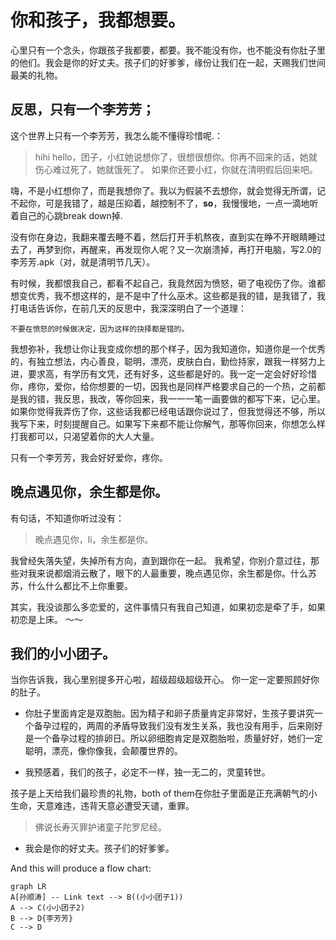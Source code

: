 ﻿# 你和孩子，我都想要。

心里只有一个念头，你跟孩子我都要，都要。我不能没有你，也不能没有你肚子里的他们。我会是你的好丈夫。孩子们的好爹爹，缘份让我们在一起，天赐我们世间最美的礼物。


## 反思，只有一个李芳芳；

这个世界上只有一个李芳芳，我怎么能不懂得珍惜呢.：
>hihi hello，团子，小红她说想你了，很想很想你。你再不回来的话，她就伤心难过死了，她就饿死了。
如果你还要小红，你就在清明假后回来吧。

嗨，不是小红想你了，而是我想你了。我以为假装不去想你，就会觉得无所谓，记不起你，可是我错了，越是压抑着，越控制不了，<b>so</b>，我慢慢地，一点一滴地听着自己的心跳break down掉.

没有你在身边，我翻来覆去睡不着，然后打开手机熬夜，直到实在睁不开眼睛睡过去了，再梦到你，再醒来，再发现你人呢？又一次崩溃掉，再打开电脑，写2.0的李芳芳.apk（对，就是清明节几天）。

有时候，我都恨我自己，都看不起自己，我竟然因为愤怒，砸了电视伤了你。谁都想变优秀，我不想这样的，是不是中了什么巫术。这些都是我的错，是我错了，我打电话告诉你，在前几天的反思中，我深深明白了一个道理：
```
不要在愤怒的时候做决定，因为这样的抉择都是错的。  
```
我想弥补，我想让你让我变成你想的那个样子，因为我知道你，知道你是一个优秀的，有独立想法，内心善良，聪明，漂亮，皮肤白白，勤俭持家，跟我一样努力上进，要求高，有学历有文凭，还有好多，这些都是好的。我一定一定会好好珍惜你，疼你，爱你，给你想要的一切，因我也是同样严格要求自己的一个热，之前都是我的错，我反思，我改，等你回来，我一一一笔一画要做的都写下来，记心里。如果你觉得我弄伤了你，这些话我都已经电话跟你说过了，但我觉得还不够，所以我写下来，时刻提醒自己。如果写下来都不能让你解气，那等你回来，你想怎么样打我都可以，只渴望着你的大人大量。

只有一个李芳芳，我会好好爱你，疼你。

## 晚点遇见你，余生都是你。

有句话，不知道你听过没有：
>晚点遇见你，li，余生都是你。

我曾经失落失望，失掉所有方向，直到跟你在一起。
我希望，你别介意过往，那些对我来说都烟消云散了，眼下的人最重要，晚点遇见你，余生都是你。什么苏苏，什么什么都比不上你重要。

其实，我没谈那么多恋爱的，这件事情只有我自己知道，如果初恋是牵了手，如果初恋是上床。     ～～


## 我们的小小团子。

当你告诉我，我心里别提多开心啦，超级超级超级开心。
你一定一定要照顾好你的肚子。

 - 你肚子里面肯定是双胞胎。因为精子和卵子质量肯定非常好，生孩子要讲究一个备孕过程的，两周的矛盾导致我们没有发生关系，我也没有用手，后来刚好是一个备孕过程的排卵日。所以卵细胞肯定是双胞胎啦，质量好好，她们一定聪明，漂亮，像你像我，会颠覆世界的。
 
 - 我预感着，我们的孩子，必定不一样，独一无二的，灵童转世。

孩子是上天给我们最珍贵的礼物，both of them在你肚子里面是正充满朝气的小生命，天意难违，违背天意必遭受天谴，重罪。
>佛说长寿灭罪护诸童子陀罗尼经。

 - 我会是你的好丈夫。孩子们的好爹爹。



And this will produce a flow chart:

```mermaid
graph LR
A[孙顺涛] -- Link text --> B((小小团子1))
A --> C(小小团子2)
B --> D{李芳芳}
C --> D
```
